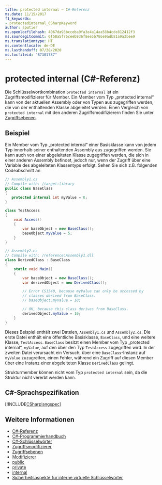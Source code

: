 ```yaml
---
title: protected internal – C#-Referenz
ms.date: 11/15/2017
f1_keywords:
- protectedinternal_CSharpKeyword
author: sputier
ms.openlocfilehash: 4067da93bcceba0fa3e4a14aa58b4cde812412f3
ms.sourcegitcommit: 6f58a5f75ceeb936f8ee5b786e9adb81a9a3bee9
ms.translationtype: HT
ms.contentlocale: de-DE
ms.lasthandoff: 07/28/2020
ms.locfileid: "87301787"
---
```

# <a name="protected-internal-c-reference"></a>protected internal (C#-Referenz)

Die Schlüsselwortkombination `protected internal` ist ein Zugriffsmodifizierer für Member. Ein Member vom Typ „protected internal“ kann von der aktuellen Assembly oder von Typen aus zugegriffen werden, die von der enthaltenden Klasse abgeleitet werden. Einen Vergleich von `protected internal` mit den anderen Zugriffsmodifizierern finden Sie unter [Zugriffsebenen](accessibility-levels.md).

## <a name="example"></a>Beispiel

Ein Member vom Typ „protected internal“ einer Basisklasse kann von jedem Typ innerhalb seiner enthaltenden Assembly aus zugegriffen werden. Sie kann auch von einer abgeleiteten Klasse zugegriffen werden, die sich in einer anderen Assembly befindet, jedoch nur, wenn der Zugriff über eine Variable des abgeleiteten Klassentyps erfolgt. Sehen Sie sich z.B. folgenden Codeabschnitt an:

```csharp
// Assembly1.cs
// Compile with: /target:library
public class BaseClass
{
   protected internal int myValue = 0;
}

class TestAccess
{
    void Access()
    {
        var baseObject = new BaseClass();
        baseObject.myValue = 5;
    }
}
```

```csharp
// Assembly2.cs
// Compile with: /reference:Assembly1.dll
class DerivedClass : BaseClass
{
    static void Main()
    {
        var baseObject = new BaseClass();
        var derivedObject = new DerivedClass();

        // Error CS1540, because myValue can only be accessed by
        // classes derived from BaseClass.
        // baseObject.myValue = 10;

        // OK, because this class derives from BaseClass.
        derivedObject.myValue = 10;
    }
}
```

Dieses Beispiel enthält zwei Dateien, `Assembly1.cs` und `Assembly2.cs`.
Die erste Datei enthält eine öffentliche Basisklasse, `BaseClass`, und eine weitere Klasse, `TestAccess`. `BaseClass` besitzt einen Member vom Typ „protected internal“, `myValue`, auf den über den Typ `TestAccess` zugegriffen wird.
In der zweiten Datei verursacht ein Versuch, über eine `BaseClass`-Instanz auf `myValue` zuzugreifen, einen Fehler, während ein Zugriff auf diesen Member über eine Instanz einer abgeleiteten Klasse `DerivedClass` gelingt.

Strukturmember können nicht vom Typ `protected internal` sein, da die Struktur nicht vererbt werden kann.

## <a name="c-language-specification"></a>C#-Sprachspezifikation

[!INCLUDE[CSharplangspec](~/includes/csharplangspec-md.md)]

## <a name="see-also"></a>Weitere Informationen

- [C#-Referenz](../index.md)
- [C#-Programmierhandbuch](../../programming-guide/index.md)
- [C#-Schlüsselwörter](index.md)
- [Zugriffsmodifizierer](access-modifiers.md)
- [Zugriffsebenen](accessibility-levels.md)
- [Modifizierer](index.md)
- [public](public.md)
- [private](private.md)
- [internal](internal.md)
- [Sicherheitsaspekte für interne virtuelle Schlüsselwörter](https://docs.microsoft.com/previous-versions/dotnet/netframework-4.0/heyd8kky(v=vs.100))
